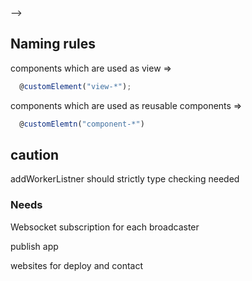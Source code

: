 <!-- 
+ player 기능 추가하려면
https://dev.twitch.tv/docs/embed/video-and-clips/

View 철학

어떤 논리로 가지고 있으면 안 됌
하나의 state actor로서 받은 데이터를 보여주고, 처리할 call만 보낼 수 있음

  window.user을 없앤 이유가 이것이다.


access token check flow

App.state.ts 참고 (actions들은 App.ts참고);

1.app에서 idb조회
2. idb에 accesstoken이 없거나 유효하지 않으면 web에 요청 버튼 생성
3. 버튼을 누르면 web에 열리고 authorization 진행
4. auth 성공 후 preload통해서 index.ts에게 전달
5. index.ts는 worker에게 저장시키라고 명령
  index.ts은 전달받은 access token을 app에게 전달

만약 2번에서 유효하면 바로 main views생성


localserver가 src기준으로 serve

app file naming
view 내 view들 
  
  tag name: view-{filename to kebob case}
  
  filename: camel case

  classname: {filename}

component내 view들

  tag name: component-{filename to kebob case}
  
  filename: camel case

  classname: {filename}


신기하게 아래 코드를 통해 transition이 한번만 실행된다
```js
setTimeout(() => {
      console.log("change")
      this._service.send("token is")
      this._service.send("request data to worker")
      this._service.send("first complete")
    }, 2000)
```


도저히 못 찾겠다..
지금 기술적으로 불가능한 것은

팔로우 신청/취소
트위치 플레이어내 신청/취소

트위치가 공식적으로 api endpoint외의 것들은 다 끊어버림 (gql같은거)

그래서 그냥 제한적으로 서비스 제공하자

component간 소통은 필요없다. 그냥 reactive variable와 custom event handler로 핸들링하면 되는데!


response body관련
https://stackoverflow.com/questions/67593519/how-can-i-get-response-body-response-text-in-electron-from-headers


<!-- chrome API에서 webRequest를 통해 response body를 가져오는 방법을 아는데
같은 크로미움 엔진을 쓰는 electron이 이 body를 제공하지 않는다길래 적잖아 당홯하고 시간을 엄청 허비했다 (3~4시간)
근데... 그냥 type checking무시하고 사용하니 해결됐다 ㅡㅡ --> -->

<!-- player에서 완전히 새로운 channel을 추가하는 시나리오는 제외한다. 내 생각에는 불가능하다고 생각 -->

## Naming rules

components which are used as view => 

```js
  @customElement("view-*");
```

components which are used as reusable components => 

```js
  @customElemtn("component-*")
```

## caution

addWorkerListner should strictly type checking needed

### Needs

Websocket subscription for each broadcaster

publish app

websites for deploy and contact
